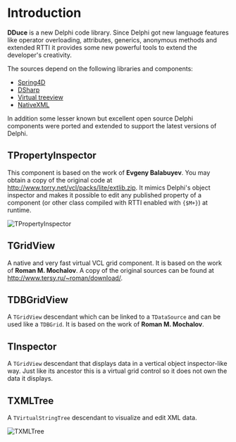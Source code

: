 # Introduction #

**DDuce** is a new Delphi code library. Since Delphi got new language features like operator overloading, attributes, generics, anonymous methods and extended RTTI it provides some new powerful tools to extend the developer's creativity.

The sources depend on the following libraries and components:
  * [Spring4D](http://bitbucket.org/sglienke/spring4d)
  * [DSharp](http://bitbucket.org/sglienke/dsharp)
  * [Virtual treeview](http://github.com/Virtual-TreeView/Virtual-TreeView)
  * [NativeXML](http://code.google.com/p/simdesign/)

In addition some lesser known but excellent open source Delphi components were ported and extended to support the latest versions of Delphi.

## TPropertyInspector ##

This component is based on the work of **Evgeny Balabuyev**. You may obtain a copy of the original code at http://www.torry.net/vcl/packs/lite/extlib.zip.
It mimics Delphi's object inspector and makes it possible to edit any published property of a component (or other class compiled with RTTI enabled with `{$M+}`) at runtime.

![TPropertyInspector](https://github.com/beNative/dduce/blob/master/Wiki/dduce_propertyinspector.png)

## TGridView ##

A native and very fast virtual VCL grid component. It is based on the work of **Roman M. Mochalov**. A copy of the original sources can be found at http://www.tersy.ru/~roman/download/.

## TDBGridView ##

A `TGridView` descendant which can be linked to a `TDataSource` and can be used like a `TDBGrid`. It is based on the work of **Roman M. Mochalov**.

## TInspector ##

A `TGridView` descendant that displays data in a vertical object inspector-like way. Just like its ancestor this is a virtual grid control so it does not own the data it displays.

## TXMLTree ##

A `TVirtualStringTree` descendant to visualize and edit XML data.

![TXMLTree](https://github.com/beNative/dduce/blob/master/Wiki/dduce_xmltree_demo.png)
